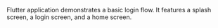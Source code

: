 Flutter application demonstrates a basic login flow. It features a splash screen, a login screen, and a home screen.
